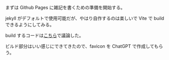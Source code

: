 まずは Github Pages に雑記を書くための準備を開始する。

jekyll がデフォルトで使用可能だが、やはり自作するのは楽しいで Vite で build できるようにしてみる。

build するコードは[こちら](https://chat.openai.com/share/25088f8e-3cba-49c4-968c-7e71d47f00d8)で議論した。

ビルド部分はいい感じにできてきたので、favicon を ChatGPT で作成してもらう。